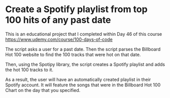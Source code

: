 # Create a Spotify playlist from top 100 hits of any past date 

This is an educational project that I completed within Day 46 of this course https://www.udemy.com/course/100-days-of-code

The script asks a user for a past date. Then the script parses the Billboard Hot 100 website to find the 100 tracks that were hot on that date.

Then, using the Spotipy library, the script creates a Spotify playlist and adds the hot 100 tracks to it. 

As a result, the user will have an automatically created playlist in their Spotify account. 
It will feature the songs that were in the Billboard Hot 100 Chart on the day that you specified.  